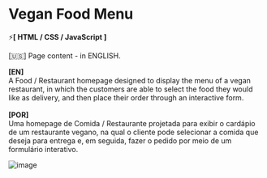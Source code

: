# Vegan Food Menu

⚡<strong>[ HTML / CSS / JavaScript ]</strong> 
<br>

[🇺🇸] Page content - in ENGLISH. 
<br>

<strong>[EN]</strong>
<br>
A Food / Restaurant homepage designed to display the menu of a vegan restaurant, in which the customers are able to select the food they would like as delivery, and then place their order through an interactive form.
<br>
<br>
<strong>[POR]</strong>
<br>
Uma homepage de Comida / Restaurante projetada para exibir o cardápio de um restaurante vegano, na qual o cliente pode selecionar a comida que deseja para entrega e, em seguida, fazer o pedido por meio de um formulário interativo.
<br>

![image](https://user-images.githubusercontent.com/108018406/181871547-202afb9d-0de7-44de-b547-95e6f5d38d3e.png)
